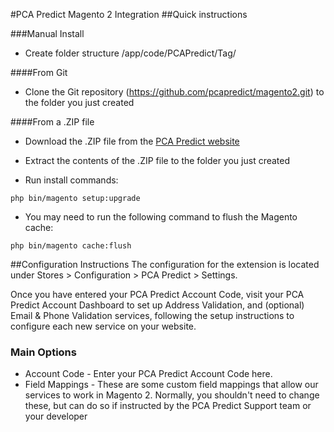 #PCA Predict Magento 2 Integration
##Quick instructions

###Manual Install
- Create folder structure /app/code/PCAPredict/Tag/

####From Git
- Clone the Git repository (https://github.com/pcapredict/magento2.git) to the folder you just created

####From a .ZIP file
- Download the .ZIP file from the [PCA Predict website](http://go.postcodeanywhere.com/l/52622/2016-03-15/b2zm2r "PCA Predict")
- Extract the contents of the .ZIP file to the folder you just created

- Run install commands:
```
php bin/magento setup:upgrade
```
- You may need to run the following command to flush the Magento cache:
```
php bin/magento cache:flush
```

##Configuration Instructions
The configuration for the extension is located under Stores > Configuration > PCA Predict > Settings.

Once you have entered your PCA Predict Account Code, visit your PCA Predict Account Dashboard to set up Address Validation, and (optional) Email & Phone Validation services, following the setup instructions to configure each new service on your website.

 

### Main Options
- Account Code - Enter your PCA Predict Account Code here.
- Field Mappings - These are some custom field mappings that allow our services to work in Magento 2. Normally, you shouldn't need to change these, but can do so if instructed by the PCA Predict Support team or your developer

